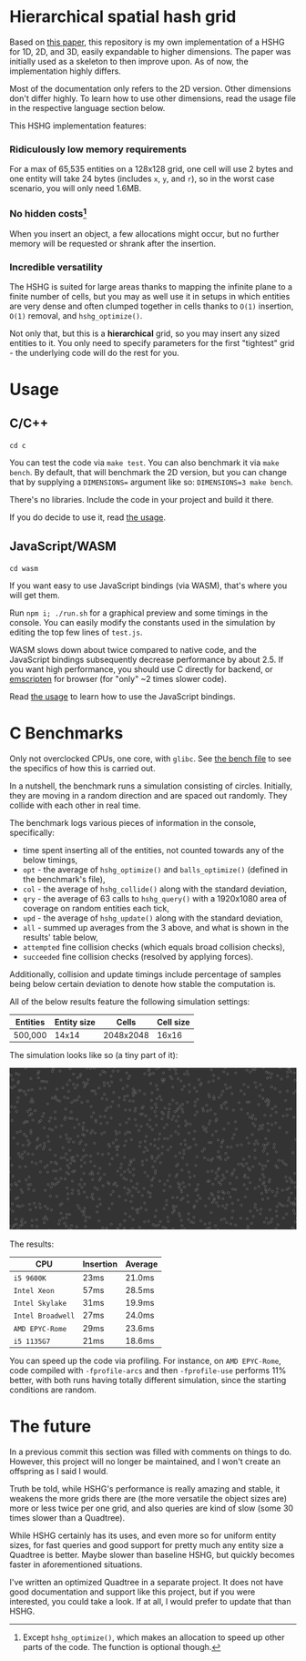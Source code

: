 # Hierarchical spatial hash grid

Based on [this paper](https://www10.cs.fau.de/publications/theses/2009/Schornbaum_SA_2009.pdf), this repository is my own implementation of a HSHG for 1D, 2D, and 3D, easily expandable to higher dimensions. The paper was initially used as a skeleton to then improve upon. As of now, the implementation highly differs.

Most of the documentation only refers to the 2D version. Other dimensions don't differ highly. To learn how to use other dimensions, read the usage file in the respective language section below.

This HSHG implementation features:

### Ridiculously low memory requirements
For a max of 65,535 entities on a 128x128 grid, one cell will use 2 bytes and one entity will take 24 bytes (includes `x`, `y`, and `r`), so in the worst case scenario, you will only need 1.6MB.

### No hidden costs[^1]
When you insert an object, a few allocations might occur, but no further memory will be requested or shrank after the insertion.

### Incredible versatility
The HSHG is suited for large areas thanks to mapping the infinite plane to a finite number of cells, but you may as well use it in setups in which entities are very dense and often clumped together in cells thanks to `O(1)` insertion, `O(1)` removal, and `hshg_optimize()`.

Not only that, but this is a **hierarchical** grid, so you may insert any sized entities to it. You only need to specify parameters for the first "tightest" grid - the underlying code will do the rest for you.

# Usage

## C/C++

`cd c`

You can test the code via `make test`. You can also benchmark it via `make bench`. By default, that will benchmark the 2D version, but you can change that by supplying a `DIMENSIONS=` argument like so: `DIMENSIONS=3 make bench`.

There's no libraries. Include the code in your project and build it there.

If you do decide to use it, read [the usage](c/README.md).

## JavaScript/WASM

`cd wasm`

If you want easy to use JavaScript bindings (via WASM), that's where you will get them.

Run `npm i; ./run.sh` for a graphical preview and some timings in the console. You can easily modify the constants used in the simulation by editing the top few lines of `test.js`.

WASM slows down about twice compared to native code, and the JavaScript bindings subsequently decrease performance by about 2.5. If you want high performance, you should use C directly for backend, or [emscripten](https://emscripten.org/) for browser (for "only" ~2 times slower code).

Read [the usage](wasm/README.md) to learn how to use the JavaScript bindings.

# C Benchmarks

Only not overclocked CPUs, one core, with `glibc`. See [the bench file](c/bench.c) to see the specifics of how this is carried out.

In a nutshell, the benchmark runs a simulation consisting of circles. Initially, they are moving in a random direction and are spaced out randomly. They collide with each other in real time.

The benchmark logs various pieces of information in the console, specifically:

- time spent inserting all of the entities, not counted towards any of the below timings,
- `opt` - the average of `hshg_optimize()` and `balls_optimize()` (defined in the benchmark's file),
- `col` - the average of `hshg_collide()` along with the standard deviation,
- `qry` - the average of 63 calls to `hshg_query()` with a 1920x1080 area of coverage on random entities each tick,
- `upd` - the average of `hshg_update()` along with the standard deviation,
- `all` - summed up averages from the 3 above, and what is shown in the results' table below,
- `attempted` fine collision checks (which equals broad collision checks),
- `succeeded` fine collision checks (resolved by applying forces).

Additionally, collision and update timings include percentage of samples being below certain deviation to denote how stable the computation is.

All of the below results feature the following simulation settings:

|  Entities  | Entity size |   Cells   | Cell size |
| ---------- | ----------- | --------- | --------- |
|  500,000   |    14x14    | 2048x2048 |   16x16   |

The simulation looks like so (a tiny part of it):

![Simulation preview](img/preview.png)

The results:

|          CPU          | Insertion | Average |
| --------------------- | --------- | ------- |
| `i5 9600K`            |   23ms    |  21.0ms |
| `Intel Xeon`          |   57ms    |  28.5ms |
| `Intel Skylake`       |   31ms    |  19.9ms |
| `Intel Broadwell`     |   27ms    |  24.0ms |
| `AMD EPYC-Rome`       |   29ms    |  23.6ms |
| `i5 1135G7`           |   21ms    |  18.6ms |

You can speed up the code via profiling. For instance, on `AMD EPYC-Rome`, code compiled with `-fprofile-arcs` and then `-fprofile-use` performs 11% better, with both runs having totally different simulation, since the starting conditions are random.

# The future

In a previous commit this section was filled with comments on things to do. However, this project will no longer be maintained, and I won't create an offspring as I said I would.

Truth be told, while HSHG's performance is really amazing and stable, it weakens the more grids there are (the more versatile the object sizes are) more or less twice per one grid, and also queries are kind of slow (some 30 times slower than a Quadtree).

While HSHG certainly has its uses, and even more so for uniform entity sizes, for fast queries and good support for pretty much any entity size a Quadtree is better. Maybe slower than baseline HSHG, but quickly becomes faster in aforementioned situations.

I've written an optimized Quadtree in a separate project. It does not have good documentation and support like this project, but if you were interested, you could take a look. If at all, I would prefer to update that than HSHG.

[^1]: Except `hshg_optimize()`, which makes an allocation to speed up other parts of the code. The function is optional though.
